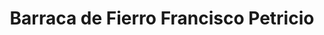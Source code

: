 ---
title: "Barraca de Fierro Francisco Petricio"
url: /antofagasta/barraca-de-fierro-francisco-petricio/
shop: comercio
---
